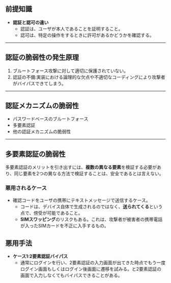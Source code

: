 ## 前提知識
- **認証と認可の違い**
	- 認証は、ユーザが本人であることを証明すること。
	- 認可は、特定の操作をするときに許可があるかどうかを確認する。

---
## 認証の脆弱性の発生原理
1. ブルートフォース攻撃に対して適切に保護されていない。
2. 認証の不備:実装における論理的な欠点や不適切なコーディングにより攻撃者がバイパスできてしまう。

---
## 認証メカニズムの脆弱性
- パスワードベースのブルートフォース
- 多要素認証
- 他の認証メカニズムの脆弱性

---
## 多要素認証の脆弱性
多要素認証のメリットを引き出すには、**複数の異なる要素**を検証する必要があり、同じ要素を2つの異なる方法で検証することは、安全であるとは言えない。

### 悪用されるケース
- 確認コードをユーザの携帯にテキストメッセージで送信するケース。
	- コードは、デバイス自体で生成されるのではなく、**送られてくる**という点で、傍受が可能であること。
	- **SIMスワッピング**のリスクもある。これは、攻撃者が被害者の携帯電話が入ったSIMカードを不正に入手するもの。

## 悪用手法
- **ケース1:2要素認証バイパス**
	-  通常にログインを行い、2要素認証の入力画面が出てきた時点でもう一度ログイン画面もしくはログイン後画面に遷移を試みる。と2要素認証の画面で入力しなくてもバイパスできることがある。
